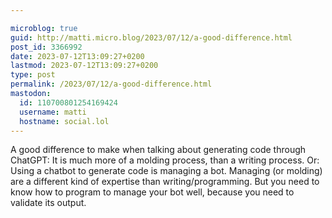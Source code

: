 ```yaml
---

microblog: true
guid: http://matti.micro.blog/2023/07/12/a-good-difference.html
post_id: 3366992
date: 2023-07-12T13:09:27+0200
lastmod: 2023-07-12T13:09:27+0200
type: post
permalink: /2023/07/12/a-good-difference.html
mastodon:
  id: 110700801254169424
  username: matti
  hostname: social.lol
---
```

A good difference to make when talking about generating code through ChatGPT: It is much more of a molding process, than a writing process. Or: Using a chatbot to generate code is managing a bot. Managing (or molding) are a different kind of expertise than writing/programming. But you need to know how to program to manage your bot well, because you need to validate its output.

